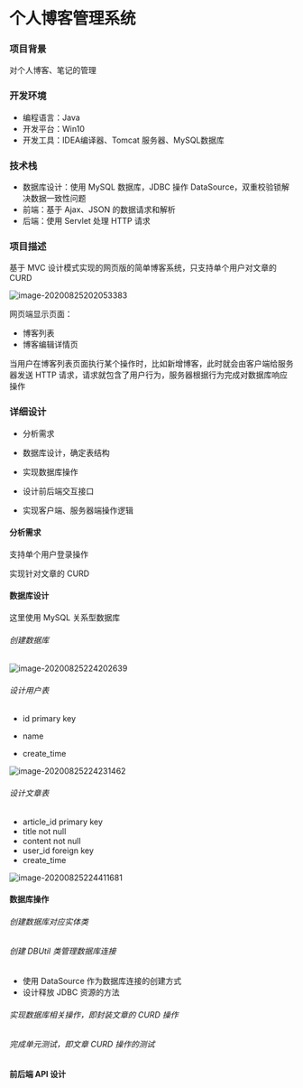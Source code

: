 # 个人博客管理系统

### 项目背景

对个人博客、笔记的管理

### 开发环境

+ 编程语言：Java
+ 开发平台：Win10
+ 开发工具：IDEA编译器、Tomcat 服务器、MySQL数据库

### 技术栈

+ 数据库设计：使用 MySQL 数据库，JDBC 操作 DataSource，双重校验锁解决数据一致性问题
+ 前端：基于 Ajax、JSON 的数据请求和解析
+ 后端：使用 Servlet 处理 HTTP 请求

### 项目描述

基于 MVC 设计模式实现的网页版的简单博客系统，只支持单个用户对文章的 CURD

![image-20200825202053383](D:/typora/appdata/image-20200825202053383.png)

网页端显示页面：

+ 博客列表
+ 博客编辑详情页

当用户在博客列表页面执行某个操作时，比如新增博客，此时就会由客户端给服务器发送 HTTP 请求，请求就包含了用户行为，服务器根据行为完成对数据库响应操作

### 详细设计

+ 分析需求

+ 数据库设计，确定表结构
+ 实现数据库操作

+ 设计前后端交互接口

+ 实现客户端、服务器端操作逻辑

#### 分析需求

支持单个用户登录操作

实现针对文章的 CURD

#### 数据库设计

这里使用 MySQL 关系型数据库

###### 创建数据库

![image-20200825224202639](D:/typora/appdata/image-20200825224202639.png)

###### 设计用户表

+ id						primary key

+ name

+ create_time

![image-20200825224231462](D:/typora/appdata/image-20200825224231462.png) 

###### 设计文章表

+ article_id			 primary key
+ title                      not null
+ content               not null
+ user_id                foreign key
+ create_time

![image-20200825224411681](D:/typora/appdata/image-20200825224411681.png)



#### 数据库操作

###### 创建数据库对应实体类

###### 创建 DBUtil 类管理数据库连接

+ 使用 DataSource 作为数据库连接的创建方式
+ 设计释放 JDBC 资源的方法

###### 实现数据库相关操作，即封装文章的 CURD 操作

###### 完成单元测试，即文章 CURD 操作的测试



#### 前后端 API 设计



















